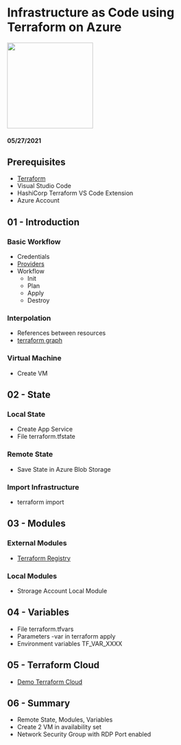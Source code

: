 # Infrastructure as Code using Terraform on Azure

<img src="https://secure.meetupstatic.com/photos/event/6/3/4/3/600_453385411.jpeg" width="200">

#### 05/27/2021

## Prerequisites

- [Terraform](http://terraform.io)
- Visual Studio Code
- HashiCorp Terraform VS Code Extension
- Azure Account


## 01 - Introduction

### Basic Workflow

- Credentials
- [Providers](https://registry.terraform.io)
- Workflow
    - Init
    - Plan
    - Apply
    - Destroy

### Interpolation

- References between resources
- [terraform graph](http://webgraphviz.com)

### Virtual Machine

- Create VM

## 02 - State

### Local State

- Create App Service
- File terraform.tfstate

### Remote State

- Save State in Azure Blob Storage

### Import Infrastructure

- terraform import

## 03 - Modules

### External Modules

- [Terraform Registry](https://registry.terraform.io)

### Local Modules

- Strorage Account Local Module

## 04 - Variables

- File terraform.tfvars
- Parameters -var in terraform apply 
- Environment variables TF_VAR_XXXX

## 05 - Terraform Cloud

- [Demo Terraform Cloud](https://app.terraform.io/) 

## 06 - Summary

- Remote State, Modules, Variables
- Create 2 VM in availability set
- Network Security Group with RDP Port enabled